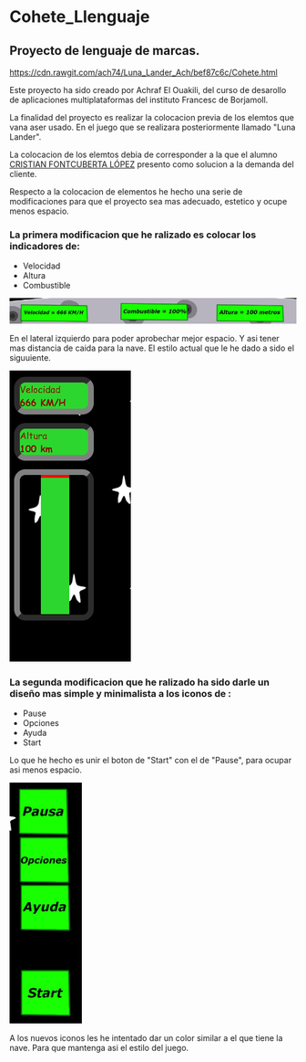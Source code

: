 # Cohete_Llenguaje

## Proyecto de lenguaje de marcas.

https://cdn.rawgit.com/ach74/Luna_Lander_Ach/bef87c6c/Cohete.html

Este proyecto ha sido creado por Achraf El Ouakili, del curso de desarollo de aplicaciones multiplataformas del instituto Francesc de Borjamoll. 

La finalidad del proyecto es realizar la colocacion previa de los elemtos que vana aser usado. En el juego que se realizara posteriormente llamado "Luna Lander".

La colocacion de los elemtos debia de corresponder a la que el alumno
[CRISTIAN FONTCUBERTA LÓPEZ](https://github.com/HighYitan/Proyecto-lunar-lander) presento como solucion a la demanda del cliente.

Respecto a la colocacion de elementos he hecho una serie de modificaciones para que el proyecto sea mas adecuado, estetico y ocupe menos espacio.

### La primera modificacion que he ralizado es colocar los indicadores de:
* Velocidad
* Altura
* Combustible


![Imagen anterior](https://github.com/ach74/Luna_Lander_Ach/blob/master/img/EsQ1.PNG)

En el lateral izquierdo para poder aprobechar mejor espacio. Y asi tener mas distancia de caida para la nave. El estilo actual que le he dado a sido el siguuiente.

![Imagen actual](https://github.com/ach74/Luna_Lander_Ach/blob/master/img/EsQ2.PNG)


### La segunda modificacion que he ralizado ha sido darle un diseño mas simple y minimalista a los iconos de :
* Pause
* Opciones
* Ayuda
* Start

Lo que he hecho es unir el boton de "Start" con el de "Pause", para ocupar asi menos espacio.

![Imagen anterior](https://github.com/ach74/Luna_Lander_Ach/blob/master/img/EsQ3.PNG)

A los nuevos iconos les he intentado dar un color similar a el que tiene la nave. Para que mantenga asi el estilo del juego.








